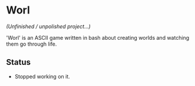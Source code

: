 # Worl
*(Unfinished / unpolished project...)*

'Worl' is an ASCII game written in bash about creating worlds and watching them go through life.

## Status
- Stopped working on it.
